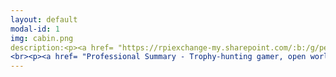 ```yaml
---
layout: default
modal-id: 1
img: cabin.png
description:<p><a href= "https://rpiexchange-my.sharepoint.com/:b:/g/personal/bowerj6_rpi_edu/Echqe1Y5CbJArXlAMGQkZywB5SCI71z8TX57iwtMhbZdGw"> Link to Full Resume (PDF)</a></p>
<br><p><a href= "Professional Summary - Trophy-hunting gamer, open world completionist, and engaging voice actor with a love for all things international. Social science scholar fascinated by the power of vocal performance in the video game medium, surveillance, and the materiality of digital space. Dedicated and collaborative professional with exemplary customer service skills and over a decade of experience in the fields of healthcare, academia, and entertainment media."</a></p>:
---
```

